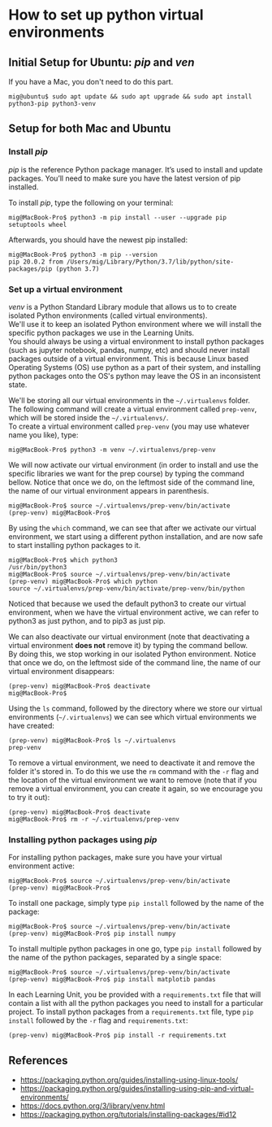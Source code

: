 # How to set up python virtual environments

## Initial Setup for Ubuntu: _pip_ and _ven_

If you have a Mac, you don't need to do this part.
```console
mig@ubuntu$ sudo apt update && sudo apt upgrade && sudo apt install python3-pip python3-venv
```

## Setup for both Mac and Ubuntu

### Install _pip_

_pip_ is the reference Python package manager. It’s used to install and update packages. You’ll need to make sure you have the latest version of pip installed.

To install _pip_, type the following on your terminal:
```console
mig@MacBook-Pro$ python3 -m pip install --user --upgrade pip setuptools wheel
```

Afterwards, you should have the newest pip installed:
```console
mig@MacBook-Pro$ python3 -m pip --version
pip 20.0.2 from /Users/mig/Library/Python/3.7/lib/python/site-packages/pip (python 3.7)
```

### Set up a virtual environment

_venv_ is a Python Standard Library module that allows us to to create isolated Python environments (called virtual environments).  
We'll use it to keep an isolated Python environment where we will install the specific python packages we use in the Learning Units.  
You should always be using a virtual environment to install python packages (such as jupyter notebook, pandas, numpy, etc) and should never install packages outside of a virtual environment. This is because Linux based Operating Systems (OS) use python as a part of their system, and installing python packages onto the OS's python may leave the OS in an inconsistent state.   

We'll be storing all our virtual environments in the `~/.virtualenvs` folder.  
The following command will create a virtual environment called `prep-venv`, which will be stored inside the `~/.virtualenvs/`.  
To create a virtual environment called `prep-venv` (you may use whatever name you like), type:
```console
mig@MacBook-Pro$ python3 -m venv ~/.virtualenvs/prep-venv
```

We will now activate our virtual environment (in order to install and use the specific libraries we want for the prep course) by typing the command bellow.
Notice that once we do, on the leftmost side of the command line, the name of our virtual environment appears in parenthesis.  
```console
mig@MacBook-Pro$ source ~/.virtualenvs/prep-venv/bin/activate
(prep-venv) mig@MacBook-Pro$
```

By using the `which` command, we can see that after we activate our virtual environment, we start using a different python installation, and are now safe to start installing python packages to it.
```console
mig@MacBook-Pro$ which python3
/usr/bin/python3
mig@MacBook-Pro$ source ~/.virtualenvs/prep-venv/bin/activate
(prep-venv) mig@MacBook-Pro$ which python
source ~/.virtualenvs/prep-venv/bin/activate/prep-venv/bin/python
```

Noticed that because we used the default python3 to create our virtual environment, when we have the virtual environment active, we can refer to python3 as just python, and to pip3 as just pip.

We can also deactivate our virtual environment (note that deactivating a virtual environment **does not** remove it) by typing the command bellow.  
By doing this, we stop working in our isolated Python environment.
Notice that once we do, on the leftmost side of the command line, the name of our virtual environment disappears:
```console
(prep-venv) mig@MacBook-Pro$ deactivate
mig@MacBook-Pro$
```

Using the `ls` command, followed by the directory where we store our virtual environments (`~/.virtualenvs`) we can see which virtual environments we have created:
```console
(prep-venv) mig@MacBook-Pro$ ls ~/.virtualenvs
prep-venv
```

To remove a virtual environment, we need to deactivate it and remove the folder it's stored in.
To do this we use the `rm` command with the `-r` flag and the location of the virtual environment we want to remove (note that if you remove a virtual environment, you can create it again, so we encourage you to try it out):
```console
(prep-venv) mig@MacBook-Pro$ deactivate
mig@MacBook-Pro$ rm -r ~/.virtualenvs/prep-venv
```

### Installing python packages using _pip_

For installing python packages, make sure you have your virtual environment active:
```console
mig@MacBook-Pro$ source ~/.virtualenvs/prep-venv/bin/activate
(prep-venv) mig@MacBook-Pro$ 
```

To install one package, simply type `pip install` followed by the name of the package:
```console
mig@MacBook-Pro$ source ~/.virtualenvs/prep-venv/bin/activate
(prep-venv) mig@MacBook-Pro$ pip install numpy
```

To install multiple python packages in one go, type `pip install` followed by the name of the python packages, separated by a single space:
```console
mig@MacBook-Pro$ source ~/.virtualenvs/prep-venv/bin/activate
(prep-venv) mig@MacBook-Pro$ pip install matplotib pandas
```

In each Learning Unit, you be provided with a `requirements.txt` file that will contain a list with all the python packages you need to install for a particular project. 
To install python packages from a `requirements.txt` file, type `pip install` followed by the `-r` flag and `requirements.txt`:
```console
(prep-venv) mig@MacBook-Pro$ pip install -r requirements.txt
```

## References

* https://packaging.python.org/guides/installing-using-linux-tools/
* https://packaging.python.org/guides/installing-using-pip-and-virtual-environments/
* https://docs.python.org/3/library/venv.html
* https://packaging.python.org/tutorials/installing-packages/#id12